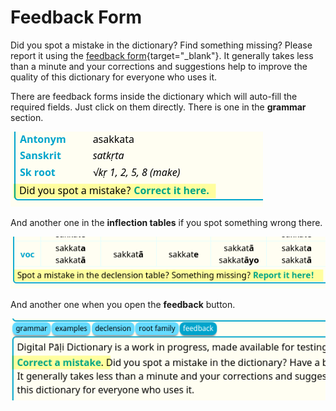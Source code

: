 # Feedback Form

Did you spot a mistake in the dictionary? Find something missing? Please report it using the [feedback form](https://docs.google.com/forms/d/e/1FAIpQLSf9boBe7k5tCwq7LdWgBHHGIPVc4ROO5yjVDo1X5LDAxkmGWQ/viewform?usp=pp_url&entry.1433863141=digitalpalidictionary.github.io){target="_blank"}. It generally takes less than a minute and your corrections and suggestions help to improve the quality of this dictionary for everyone who uses it.

There are feedback forms inside the dictionary which will auto-fill the required fields. Just click on them directly. There is one in the **grammar** section.

![image](../pics/feedback/grammar.png)

And another one in the **inflection tables** if you spot something wrong there. 

![image](../pics/feedback/inflection.png)

And another one when you open the **feedback** button.

![image](../pics/feedback/feedback.png)

